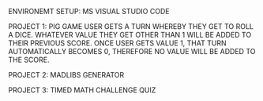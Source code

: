 ENVIRONEMT SETUP: MS VISUAL STUDIO CODE

PROJECT 1: PIG GAME
USER GETS A TURN WHEREBY THEY GET TO ROLL A DICE. WHATEVER VALUE THEY GET OTHER THAN 1 WILL BE ADDED TO THEIR PREVIOUS SCORE. ONCE USER GETS VALUE 1, THAT TURN AUTOMATICALLY BECOMES 0, THEREFORE NO VALUE WILL BE ADDED TO THE SCORE.

PROJECT 2: MADLIBS GENERATOR

PROJECT 3: TIMED MATH CHALLENGE QUIZ
